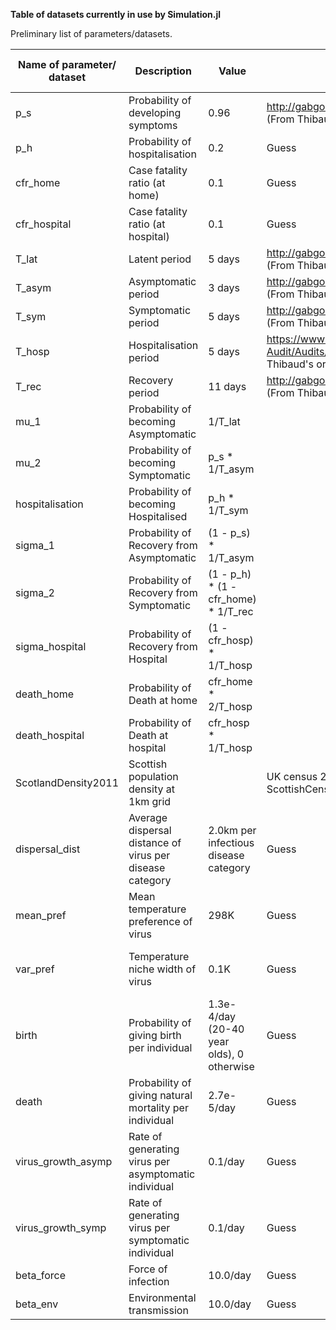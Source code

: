 **Table of datasets currently in use by Simulation.jl**

Preliminary list of parameters/datasets.

| Name of parameter/ dataset | Description | Value | Source | Other info (e.g. stability) |
|----------------------------|-------------|-------|--------|-----------------------------|
|  p_s                          |     Probability of developing symptoms        |      0.96 |  http://gabgoh.github.io/COVID/index.html (From Thibaud's original model)      |                              |
|          p_h                  |       Probability of hospitalisation      |   0.2    |    Guess    |                             |
|           cfr_home                 |       Case fatality ratio (at home)      |      0.1 |     Guess   |                             |
|             cfr_hospital               |      Case fatality ratio (at hospital)       |   0.1    |    Guess    |                             |
|              T_lat              |      Latent period       |    5 days   |      http://gabgoh.github.io/COVID/index.html (From Thibaud's original model)  |                             |
|               T_asym             |      Asymptomatic period       |   3 days    |    http://gabgoh.github.io/COVID/index.html (From Thibaud's original model)   |                             |
|              T_sym              |       Symptomatic period      |    5 days   |     http://gabgoh.github.io/COVID/index.html (From Thibaud's original model)   |                             |
|              T_hosp              |      Hospitalisation period       |   5 days    |   https://www.icnarc.org/Our-Audit/Audits/Cmp/Reports (From Thibaud's original model) |                             |
|              T_rec              |     Recovery period        |   11 days    |    http://gabgoh.github.io/COVID/index.html (From Thibaud's original model)    |                             |
|              mu_1              |      Probability of becoming Asymptomatic       |    1/T_lat   |        |                             |
|              mu_2              |      Probability of becoming Symptomatic       |    p_s * 1/T_asym   |        |                             |
|              hospitalisation              |       Probability of becoming Hospitalised      |   p_h * 1/T_sym    |        |                             |
|           sigma_1                 |       Probability of Recovery from Asymptomatic      |    (1 - p_s) * 1/T_asym   |        |                             |
|           sigma_2                 |     Probability of Recovery from Symptomatic        |    (1 - p_h) * (1 - cfr_home) * 1/T_rec   |        |                             |
|           sigma_hospital                 |    Probability of Recovery from Hospital         |   (1 - cfr_hosp) * 1/T_hosp    |        |                             |
|            death_home                |    Probability of Death at home         |    cfr_home * 2/T_hosp   |        |                             |
|          death_hospital                  |    Probability of Death at hospital         |   cfr_hosp * 1/T_hosp    |        |                             |
|             ScotlandDensity2011               |     Scottish population density at 1km grid        |       |    UK census 2011 - A Reeves 'Covid19-ScottishCensusData' repo    |                            |
|            dispersal_dist                |       Average dispersal distance of virus per disease category      |    2.0km per infectious disease category   |       Guess |        Varies depending on grid size                     |
|              mean_pref              |      Mean temperature preference of virus       |   298K    |   Guess     |         Currently tuned to fit environment perfectly                    |
|            var_pref                |     Temperature niche width of virus        |   0.1K    |   Guess     |      Currently tuned to fit environment perfectly                       |
|            birth                |     Probability of giving birth per individual       |   1.3e-4/day (20-40 year olds), 0 otherwise    |     Guess   |                             |
|             death               |     Probability of giving natural mortality per individual        |    2.7e-5/day   |  Guess     |                             |
|           virus_growth_asymp                 |     Rate of generating virus per asymptomatic individual        |   0.1/day    |       Guess |                             |
|           virus_growth_symp                 |    Rate of generating virus per symptomatic individual         |   0.1/day    |    Guess    |                             |
|           beta_force                 |    Force of infection         |  10.0/day     |   Guess     |                             |
|           beta_env                 |    Environmental transmission         |  10.0/day     |   Guess     |                             |
